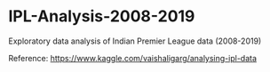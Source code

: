 # IPL-Analysis-2008-2019
Exploratory data analysis of Indian Premier League data (2008-2019)

Reference: https://www.kaggle.com/vaishaligarg/analysing-ipl-data

